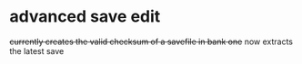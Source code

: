 # advanced save edit

~~currently creates the valid checksum of a savefile in bank one~~
now extracts the latest save

